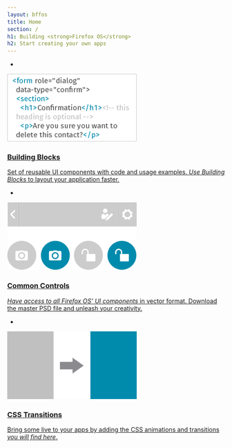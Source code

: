 ```yaml
---
layout: bffos
title: Home
section: /
h1: Building <strong>Firefox OS</strong>
h2: Start creating your own apps
---
```


* <a class="cell" href="building-blocks">
<img src="images/building_blocks.png" alt="Building Blocks" />
<h3>Building Blocks</h3>
<p>Set of reusable UI components with code and usage examples. <em>Use Building Blocks</em> to layout your application faster.</p>
</a>

* <a class="cell" href="common-controls">
<img src="images/common_controls.png" alt="Common Controls" />
<h3>Common Controls</h3>
<p><em>Have access to all Firefox OS' UI components</em> in vector format. Download the master PSD file and unleash your creativity.</p>
</a>

* <a class="cell" href="transitions" >
<img src="images/transitions.png" alt="Transitions" />
<h3>CSS Transitions</h3>
<p>Bring some live to your apps by adding the CSS animations and transitions <em>you will find here</em>.</p>
</a>